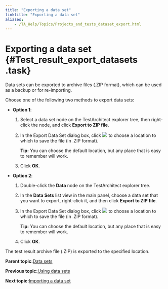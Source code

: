 ```yaml
--- 
title: "Exporting a data set"
linktitle: "Exporting a data set"
aliases: 
    - /TA_Help/Topics/Projects_and_tests_dataset_export.html
---
```

# Exporting a data set {#Test_result_export_datasets .task}

Data sets can be exported to archive files \(.ZIP format\), which can be used as a backup or for re-importing.

Choose one of the following two methods to export data sets:

-   **Option 1**:

    1.  Select a data set node on the TestArchitect explorer tree, then right-click the node, and click **Export to ZIP file**.

    2.  In the Export Data Set dialog box, click ![](../Images/btn.browse-ellipsis.01.png) to choose a location to which to save the file \(in .ZIP format\).

        **Tip:** You can choose the default location, but any place that is easy to remember will work.

    3.  Click **OK**.

-   **Option 2**:

    1.  Double-click the **Data** node on the TestArchitect explorer tree.

    2.  In the **Data Sets** list view in the main panel, choose a data set that you want to export, right-click it, and then click **Export to ZIP file**.

    3.  In the Export Data Set dialog box, click ![](../Images/btn.browse-ellipsis.01.png) to choose a location to which to save the file \(in .ZIP format\).

        **Tip:** You can choose the default location, but any place that is easy to remember will work.

    4.  Click **OK**.


The test result archive file \(.ZIP\) is exported to the specified location.

**Parent topic:**[Data sets](../../TA_Help/Topics/Projects_and_tests_dataset.html)

**Previous topic:**[Using data sets](../../TA_Help/Topics/Projects_and_tests_dataset_usage.html)

**Next topic:**[Importing a data set](../../TA_Help/Topics/Projects_and_tests_dataset_import.html)

